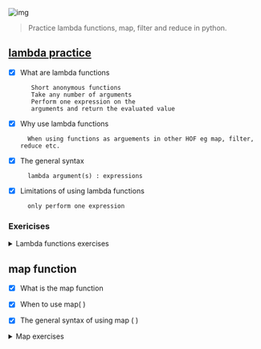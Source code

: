 ![img](https://assets.imaginablefutures.com/media/images/ALX_Logo.max-200x150.png)
>Practice lambda functions, map, filter and reduce in python.

## [lambda practice ](https://www.google.com/search?q=lambda+functions+in+python)
- [X] What are lambda functions

         Short anonymous functions 
         Take any number of arguments
         Perform one expression on the 
         arguments and return the evaluated value

- [X] Why use lambda functions

        When using functions as arguements in other HOF eg map, filter, reduce etc. 

- [X] The general syntax 

        lambda argument(s) : expressions

- [X] Limitations of using lambda functions

        only perform one expression

### Exericises 
<details>
<summary>Lambda functions exercises</summary>
1. Write a Python program to create a lambda function that adds 15 to a given number passed in as an argument. 
2. Write a function which takes two arguments: a and b and returns the multiplication of them: a*b
3. Write a Python program to find if a given string starts with a given character using Lambda
4. Write a Python program to extract year, month, date and time using Lambda
5. Write a Python program to check whether a given string is number or not using Lambda
6. Write a Python program to create Fibonacci series upto n using Lambda
7. Write a Python program to find intersection of two given arrays using Lambda
8. Write a Python program to rearrange positive and negative numbers in a given array using Lambda
9. Write a Python program to find the values of length six in a given list using Lambda.
10. Write a Python program to find numbers divisible by nineteen or thirteen from a list of numbers using Lambda
11. Write a Python program to find palindromes in a given list of strings using Lambda
</details>

## map function
- [X] What is the map function
- [X] When to  use map( )
- [X] The general syntax of using map ( )


<details>
<summary>Map exercises</summary>
1. Write a map function that adds plus 5 to each item in the list.
2. Write a map function that returns the squares of the items in the list.
3. Write a map function that adds "Hello, " in front of each item in the list.
</details>